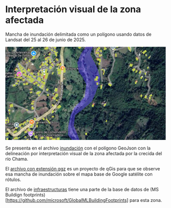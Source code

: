 # Interpretación visual de la zona afectada

Mancha de inundación delimitada como un polígono usando datos de Landsat del 25 al 26 de junio de 2025.

![Ejemplo de delineación](figura.png)

Se presenta en el archivo [inundación](Inundacion25al16-06-2025.geojson) con el polígono GeoJson con la delineación por interpretación visual de la zona afectada por la crecida del río Chama. 

El [archivo con extensión qgz](Inundacion25al16-06-2025-map.qgz) es un proyecto de qGis para que se observe esa mancha de inundación sobre el mapa base  de Google satélite con rótulos.

El archivo de [infraestructuras](ChamaZ1-buildings.geojson) tiene una parte de la base de datos de (MS Buildign footprints)[https://github.com/microsoft/GlobalMLBuildingFootprints] para esta zona.
